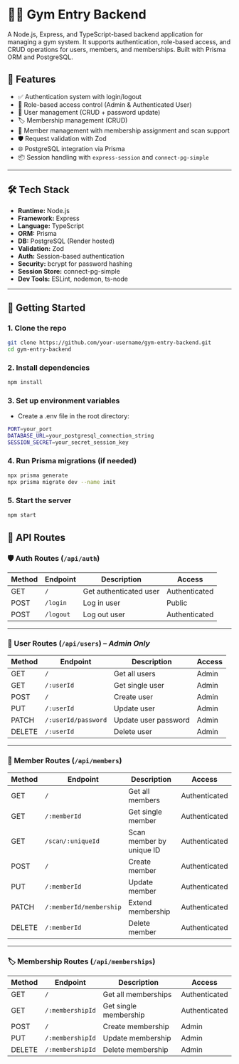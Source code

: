 # 🏋️‍♂️ Gym Entry Backend

A Node.js, Express, and TypeScript-based backend application for managing a gym system. It supports authentication, role-based access, and CRUD operations for users, members, and memberships. Built with Prisma ORM and PostgreSQL.

## 🔧 Features

- ✅ Authentication system with login/logout
- 🔐 Role-based access control (Admin & Authenticated User)
- 👥 User management (CRUD + password update)
- 🏷️ Membership management (CRUD)
- 🧍 Member management with membership assignment and scan support
- 🛡️ Request validation with Zod
- 🌐 PostgreSQL integration via Prisma
- 📦 Session handling with `express-session` and `connect-pg-simple`

---

## 🛠️ Tech Stack

- **Runtime:** Node.js
- **Framework:** Express
- **Language:** TypeScript
- **ORM:** Prisma
- **DB:** PostgreSQL (Render hosted)
- **Validation:** Zod
- **Auth:** Session-based authentication
- **Security:** bcrypt for password hashing
- **Session Store:** connect-pg-simple
- **Dev Tools:** ESLint, nodemon, ts-node

---

## 🚀 Getting Started

### 1. Clone the repo

```bash
git clone https://github.com/your-username/gym-entry-backend.git
cd gym-entry-backend
```

### 2. Install dependencies

```bash
npm install

```

### 3. Set up environment variables

- Create a .env file in the root directory:

```bash
PORT=your_port
DATABASE_URL=your_postgresql_connection_string
SESSION_SECRET=your_secret_session_key

```

### 4. Run Prisma migrations (if needed)

```bash
npx prisma generate
npx prisma migrate dev --name init

```

### 5. Start the server

```bash
npm start

```

## 📁 API Routes

### 🛡️ Auth Routes (`/api/auth`)

| Method | Endpoint  | Description            | Access        |
| ------ | --------- | ---------------------- | ------------- |
| GET    | `/`       | Get authenticated user | Authenticated |
| POST   | `/login`  | Log in user            | Public        |
| POST   | `/logout` | Log out user           | Authenticated |

---

### 👤 User Routes (`/api/users`) – _Admin Only_

| Method | Endpoint            | Description          | Access |
| ------ | ------------------- | -------------------- | ------ |
| GET    | `/`                 | Get all users        | Admin  |
| GET    | `/:userId`          | Get single user      | Admin  |
| POST   | `/`                 | Create user          | Admin  |
| PUT    | `/:userId`          | Update user          | Admin  |
| PATCH  | `/:userId/password` | Update user password | Admin  |
| DELETE | `/:userId`          | Delete user          | Admin  |

---

### 🧍 Member Routes (`/api/members`)

| Method | Endpoint                | Description              | Access        |
| ------ | ----------------------- | ------------------------ | ------------- |
| GET    | `/`                     | Get all members          | Authenticated |
| GET    | `/:memberId`            | Get single member        | Authenticated |
| GET    | `/scan/:uniqueId`       | Scan member by unique ID | Authenticated |
| POST   | `/`                     | Create member            | Authenticated |
| PUT    | `/:memberId`            | Update member            | Authenticated |
| PATCH  | `/:memberId/membership` | Extend membership        | Authenticated |
| DELETE | `/:memberId`            | Delete member            | Authenticated |

---

### 🏷️ Membership Routes (`/api/memberships`)

| Method | Endpoint         | Description           | Access        |
| ------ | ---------------- | --------------------- | ------------- |
| GET    | `/`              | Get all memberships   | Authenticated |
| GET    | `/:membershipId` | Get single membership | Authenticated |
| POST   | `/`              | Create membership     | Admin         |
| PUT    | `/:membershipId` | Update membership     | Admin         |
| DELETE | `/:membershipId` | Delete membership     | Admin         |
